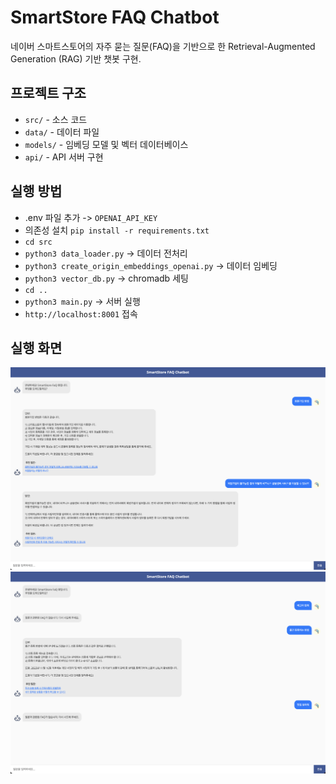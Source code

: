 # SmartStore FAQ Chatbot

네이버 스마트스토어의 자주 묻는 질문(FAQ)을 기반으로 한 Retrieval-Augmented Generation (RAG) 기반 챗봇 구현.

## 프로젝트 구조

- `src/` - 소스 코드
- `data/` - 데이터 파일
- `models/` - 임베딩 모델 및 벡터 데이터베이스
- `api/` - API 서버 구현

## 실행 방법
- .env 파일 추가 -> `OPENAI_API_KEY`
- 의존성 설치 `pip install -r requirements.txt`
- `cd src`
- `python3 data_loader.py` -> 데이터 전처리
- `python3 create_origin_embeddings_openai.py` -> 데이터 임베딩
- `python3 vector_db.py` -> chromadb 세팅
- `cd ..`
- `python3 main.py` -> 서버 실행
- `http://localhost:8001` 접속

## 실행 화면
![capture1.png](./static/capture1.png)
![capture2.png](./static/capture2.png)